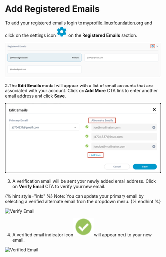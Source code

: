 # Add Registered Emails

To add your registered emails login to [myprofile.linuxfoundation.org](https://myprofile.linuxfoundation.org/) and click on the settings icon![](../.gitbook/assets/settings%20%281%29.png)on the **Registered Emails** section.

![](../.gitbook/assets/registered-emails.png)

2.The **Edit Emails** modal will appear with a list of email accounts that are associated with your account. Click on **Add More** CTA link to enter another email address and click **Save**.

![](../.gitbook/assets/edit-emails.png)

3. A verification email will be sent your newly added email address. Click on **Verify Email** CTA to verify your new email.

{% hint style="info" %}
Note: You can update your primary email by selecting a verified alternate email from the dropdown menu.
{% endhint %}

![Verify Email](https://gblobscdn.gitbook.com/assets%2F-M-jSu-OKTpJoS9behGp%2F-MAzAjJ6MY2J-jcRSOV4%2F-MAzG_ljMCAOHzih34sl%2FALT_Email.png?alt=media&token=b92f5b3d-1eff-43c3-903d-0152aaacdf39)

4. A verified email indicator icon![](../.gitbook/assets/image%20%285%29.png)will appear next to your new email. 

![Verified Email](https://gblobscdn.gitbook.com/assets%2F-M-jSu-OKTpJoS9behGp%2F-MAzAjJ6MY2J-jcRSOV4%2F-MAzHk8ZRCkdu-YetgdG%2FVerified.png?alt=media&token=9e8a421c-d359-4328-b2ad-a86817979ae0)



